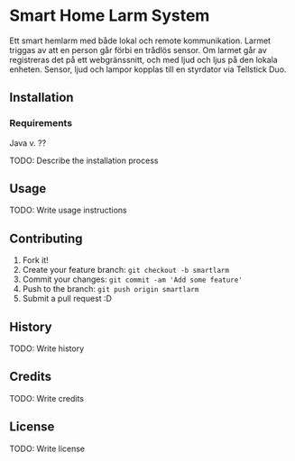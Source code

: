# Smart Home Larm System

Ett smart hemlarm med både lokal och remote kommunikation. Larmet triggas av att en person går förbi en trådlös sensor. Om larmet går av registreras det på ett webgränssnitt, och med ljud och ljus på den lokala enheten. Sensor, ljud och lampor kopplas till en styrdator via Tellstick Duo.


## Installation
### Requirements
Java v. ??


TODO: Describe the installation process

## Usage

TODO: Write usage instructions

## Contributing

1. Fork it!
2. Create your feature branch: `git checkout -b smartlarm`
3. Commit your changes: `git commit -am 'Add some feature'`
4. Push to the branch: `git push origin smartlarm`
5. Submit a pull request :D

## History

TODO: Write history

## Credits

TODO: Write credits

## License

TODO: Write license
